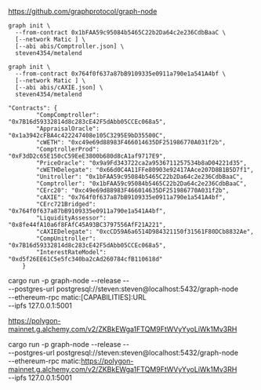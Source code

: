 https://github.com/graphprotocol/graph-node

```
graph init \
  --from-contract 0x1bFAA59c95084b5465C22b2Da64c2e236CdbBaaC \
  [--network Matic ] \
  [--abi abis/Comptroller.json] \
  steven4354/metalend
```

```
graph init \
  --from-contract 0x764f0f637a87bB9109335e0911a790e1a541A4bf \
  [--network Matic ] \
  [--abi abis/cAXIE.json] \
  steven4354/metalend
```

```
"Contracts": {
        "CompComptroller": "0x7B16d59332814d8c283cE42F5dAbb05CCEc068a5",
        "AppraisalOracle": "0x1a3942cFBA4c422247408e105C3295E9bD35500C",
        "cWETH": "0xc49e69d88983F466014635DF251986770A031f2b",
        "ComptrollerProd": "0xF3dD2c65E150cC59EeE3800b680d8cA1af9717E9",
        "PriceOracle": "0x9a9Fd343722ca2a9536711257534b8aD04221d35",
        "cWETHDelegate": "0x66d0C4A11FFe80903e92417AAce207D8B1B5D7f1",
        "Unitroller": "0x1bFAA59c95084b5465C22b2Da64c2e236CdbBaaC",
        "Comptroller": "0x1bFAA59c95084b5465C22b2Da64c2e236CdbBaaC",
        "CErc20": "0xc49e69d88983F466014635DF251986770A031f2b",
        "cAXIE": "0x764f0f637a87bB9109335e0911a790e1a541A4bf",
        "CErc721Bridged": "0x764f0f637a87bB9109335e0911a790e1a541A4bf",
        "LiquidityAssessor": "0x8fe44fA10a6f8FAfC45A93BC3797556AfF21A221",
        "cAXIEDelegate": "0xcCD59A6a6514D984321150f31561F80DCb8832Ae",
        "CompUnitroller": "0x7B16d59332814d8c283cE42F5dAbb05CCEc068a5",
        "InterestRateModel": "0xd5f26EE61C5e5fc340ba2cAd260784cfB110618d"
    }
```

cargo run -p graph-node --release -- \
  --postgres-url postgresql://steven:steven@localhost:5432/graph-node \
  --ethereum-rpc matic:[CAPABILITIES]:URL \
  --ipfs 127.0.0.1:5001

https://polygon-mainnet.g.alchemy.com/v2/ZKBkEWga1FTQM9FtWVyYyoLiWk1Mv3RH

cargo run -p graph-node --release -- \
  --postgres-url postgresql://steven:steven@localhost:5432/graph-node \
  --ethereum-rpc matic:https://polygon-mainnet.g.alchemy.com/v2/ZKBkEWga1FTQM9FtWVyYyoLiWk1Mv3RH \
  --ipfs 127.0.0.1:5001
